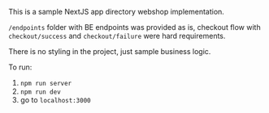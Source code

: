 This is a sample NextJS app directory webshop implementation.

`/endpoints` folder with BE endpoints was provided as is, checkout flow with `checkout/success` and `checkout/failure` were hard requirements.

There is no styling in the project, just sample business logic.

To run:

1. `npm run server`
2. `npm run dev`
3. go to `localhost:3000`